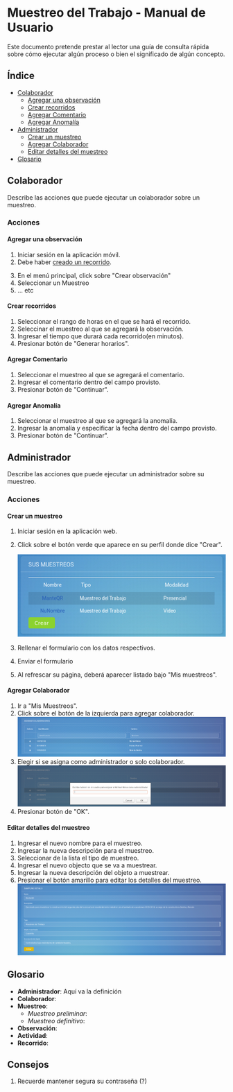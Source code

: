 Muestreo del Trabajo - Manual de Usuario
===

Este documento pretende prestar al lector una guía de consulta rápida sobre cómo ejecutar algún proceso o bien el significado de algún concepto.

## Índice
<!-- Los links, deben ir en minúscula y los espacios se sustituyen por guiones -->
<!-- La anidación de hace con separaciones de 2 espacios -->
- [Colaborador](#colaborador)
  - [Agregar una observación](#agregar-una-observación)
  - [Crear recorridos](#crear-recorridos)
  - [Agregar Comentario](#agregar-comentario)
  - [Agregar Anomalía](#agregar-anomalía)
- [Administrador](#administrador)
  - [Crear un muestreo](#crear-un-muestreo)
  - [Agregar Colaborador](#agregar-colaborador)
  - [Editar detalles del muestreo](#editar-detalles-del-muestreo)
- [Glosario](#glosario)


## Colaborador
Describe las acciones que puede ejecutar un colaborador sobre un muestreo.

### Acciones

#### Agregar una observación
1. Iniciar sesión en la aplicación móvil.
2. Debe haber [creado un recorrido](#crear-recorridos).
<!-- Ojo que los números no importan. Solo el 1 debe ir de primero. -->
3. En el menú principal, click sobre "Crear observación"
7. Seleccionar un Muestreo
5. ... etc

#### Crear recorridos
1. Seleccionar el rango de horas en el que se hará el recorrido.
2. Seleccinar el muestreo al que se agregará la observación.
3. Ingresar el tiempo que durará cada recorrido(en minutos).
4. Presionar botón de "Generar horarios".

#### Agregar Comentario
1. Seleccionar el muestreo al que se agregará el comentario.
2. Ingresar el comentario dentro del campo provisto.
3. Presionar botón de "Continuar".

#### Agregar Anomalía
1. Seleccionar el muestreo al que se agregará la anomalía.
2. Ingresar la anomalía y especificar la fecha dentro del campo provisto.
3. Presionar botón de "Continuar".

## Administrador
Describe las acciones que puede ejecutar un administrador sobre su muestreo.

### Acciones

#### Crear un muestreo
1. Iniciar sesión en la aplicación web.
2. Click sobre el botón verde que aparece en su perfil donde dice "Crear".
    <!-- Ojo que lleva 4 espacios, para mantener la jerarquía -->
    ![botonCrearMuestreo](./img/crearMuestreo2.png)

3. Rellenar el formulario con los datos respectivos.
4. Enviar el formulario
5. Al refrescar su página, deberá aparecer listado bajo "Mis muestreos".

#### Agregar Colaborador
1. Ir a "Mis Muestreos".
2. Click sobre el botón de la izquierda para agregar colaborador.
    <!-- Ojo que lleva 4 espacios, para mantener la jerarquía -->
    ![botonCrearMuestreo](./img/addCollaborators.png)
3. Elegir si se asigna como administrador o solo colaborador.
    ![botonCrearMuestreo](./img/selectAsAdmin.png)
4. Presionar botón de "OK".

#### Editar detalles del muestreo
1. Ingresar el nuevo nombre para el muestreo.
2. Ingresar la nueva descripción para el muestreo.
3. Seleccionar de la lista el tipo de muestreo.
4. Ingresar el nuevo objecto que se va a muestrear.
5. Ingresar la nueva descripción del objeto a muestrear.
6. Presionar el botón amarillo para editar los detalles del muestreo.
  ![botonCrearMuestreo](./img/editDetails.png)




## Glosario
- __Administrador__: Aquí va la definición
- __Colaborador__:
- __Muestreo__:
  - _Muestreo preliminar_:
  - _Muestreo definitivo_:
- __Observación__:
- __Actividad__:
- __Recorrido__:

## Consejos
1. Recuerde mantener segura su contraseña (?)
